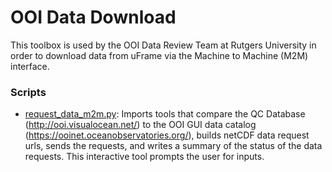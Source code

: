 # OOI Data Download
This toolbox is used by the OOI Data Review Team at Rutgers University in order to download data from uFrame via the Machine to Machine (M2M) interface.

### Scripts
- [request_data_m2m.py](https://github.com/ooi-data-review/data_download/blob/master/request_data_m2m.py): Imports tools that compare the QC Database (http://ooi.visualocean.net/) to the OOI GUI data catalog (https://ooinet.oceanobservatories.org/), builds netCDF data request urls, sends the requests, and writes a summary of the status of the data requests. This interactive tool prompts the user for inputs.